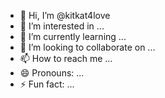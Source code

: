 - 👋 Hi, I’m @kitkat4love
- 👀 I’m interested in ...
- 🌱 I’m currently learning ...
- 💞️ I’m looking to collaborate on ...
- 📫 How to reach me ...
- 😄 Pronouns: ...
- ⚡ Fun fact: ...

<!---
kitkat4love/kitkat4love is a ✨ special ✨ repository because its `README.md` (this file) appears on your GitHub profile.
You can click the Preview link to take a look at your changes.
--->
